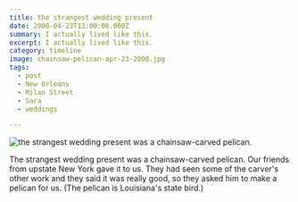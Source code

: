 ```yaml
---
title: the strangest wedding present
date: 2000-04-23T13:00:00.000Z
summary: I actually lived like this.
excerpt: I actually lived like this.
category: timeline
image: chainsaw-pelican-apr-23-2000.jpg
tags:
  - post
  - New Orleans
  - Milan Street
  - Sara
  - weddings

---
```


![the strangest wedding present was a chainsaw-carved pelican.](/static/img/timeline/chainsaw-pelican-apr-23-2000.jpg "the strangest wedding present was a chainsaw-carved pelican")

The strangest wedding present was a chainsaw-carved pelican. Our friends from upstate New York gave it to us. They had seen some of the carver's other work and they said it was really good, so they asked him to make a pelican for us. (The pelican is Louisiana's state bird.)
